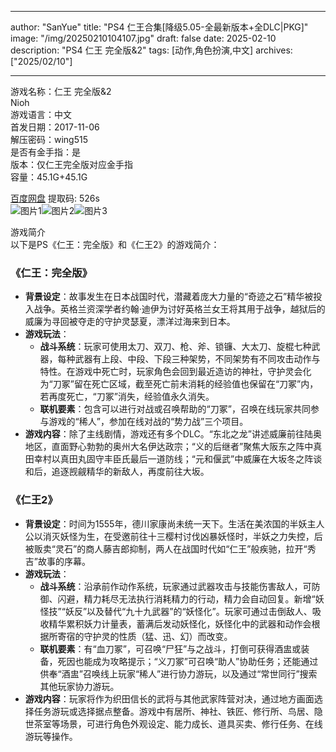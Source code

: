 
---
author: "SanYue"
title: "PS4 仁王合集[降级5.05-全最新版本+全DLC|PKG]"
image: "/img/20250210104107.jpg"
draft: false
date: 2025-02-10
description: "PS4 仁王 完全版&2"
tags: [动作,角色扮演,中文]
archives: ["2025/02/10"]

---

游戏名称：仁王 完全版&2   
Nioh    
游戏语言：中文  
首发日期：2017-11-06  
解压密码：wing515  
是否有金手指：是  
版本：仅仁王完全版对应金手指   
容量：45.1G+45.1G

[百度网盘](https://pan.baidu.com/s/1PZ1WOxiypDk-48BEygqzgQ) 提取码: 526s  
![图片1](/img/899a1b.jpg)![图片2](/img/12afb2.jpg)![图片3](/img/c8ad5e.jpg)  

游戏简介  
以下是PS《仁王：完全版》和《仁王2》的游戏简介：

### 《仁王：完全版》
- **背景设定**：故事发生在日本战国时代，潜藏着庞大力量的“奇迹之石”精华被投入战争。英格兰资深学者约翰·迪伊为讨好英格兰女王将其用于战争，越狱后的威廉为寻回被夺走的守护灵瑟夏，漂洋过海来到日本。
- **游戏玩法**：
    - **战斗系统**：玩家可使用太刀、双刀、枪、斧、锁镰、大太刀、旋棍七种武器，每种武器有上段、中段、下段三种架势，不同架势有不同攻击动作与特性。在游戏中死亡时，玩家角色会回到最近造访的神社，守护灵会化为“刀冢”留在死亡区域，截至死亡前未消耗的经验值也保留在“刀冢”内，若再度死亡，“刀冢”消失，经验值永久消失。
    - **联机要素**：包含可以进行对战或召唤帮助的“刀冢”，召唤在线玩家共同参与游戏的“稀人”，参加在线对战的“势力战”三个项目。
- **游戏内容**：除了主线剧情，游戏还有多个DLC。“东北之龙”讲述威廉前往陆奥地区，直面野心勃勃的奥州大名伊达政宗；“义的后继者”聚焦大阪东之阵中真田幸村以真田丸固守丰臣氏最后一道防线；“元和偃武”中威廉在大坂冬之阵谈和后，追逐觊觎精华的新敌人，再度前往大坂。

### 《仁王2》
- **背景设定**：时间为1555年，德川家康尚未统一天下。生活在美浓国的半妖主人公以消灭妖怪为生，在受邀前往十三樱村讨伐凶暴妖怪时，半妖之力失控，后被贩卖“灵石”的商人藤吉郎抑制，两人在战国时代如“仁王”般疾驰，拉开“秀吉”故事的序幕。
- **游戏玩法**：
    - **战斗系统**：沿承前作动作系统，玩家通过武器攻击与技能伤害敌人，可防御、闪避，精力耗尽无法执行消耗精力的行动，精力会自动回复。新增“妖怪技”“妖反”以及替代“九十九武器”的“妖怪化”。玩家可通过击倒敌人、吸收精华累积妖力计量表，蓄满后发动妖怪化，妖怪化中的武器和动作会根据所寄宿的守护灵的性质（猛、迅、幻）而改变。
    - **联机要素**：有“血刀冢”，可召唤“尸狂”与之战斗，打倒可获得酒盅或装备，死因也能成为攻略提示；“义刀冢”可召唤“助人”协助任务；还能通过供奉“酒盅”召唤线上玩家“稀人”进行协力游玩，以及通过“常世同行”搜索其他玩家协力游玩。
- **游戏内容**：玩家将作为织田信长的武将与其他武家阵营对决，通过地方画面选择任务游玩或选择据点整备。游戏中有居所、神社、铁匠、修行所、鸟居、隐世茶室等场景，可进行角色外观设定、能力成长、道具买卖、修行任务、在线游玩等操作。
